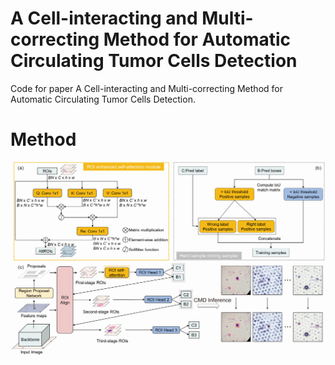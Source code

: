 # A Cell-interacting and Multi-correcting Method for Automatic Circulating Tumor Cells Detection
Code for paper A Cell-interacting and Multi-correcting Method for Automatic Circulating Tumor Cells Detection. 

# Method
<p align="center"><img width="800" src="https://github.com/zx333445/CMD/blob/main/flow.png?raw=true"></p>

